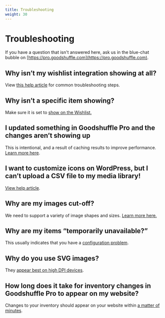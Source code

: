 ```yaml
---
title: Troubleshooting
weight: 30
---
```


# Troubleshooting

If you have a question that isn't answered here, ask us in the blue-chat bubble on [https://pro.goodshuffle.com](https://pro.goodshuffle.com).

## Why isn’t my wishlist integration showing at all?
View [this help article](https://help.goodshuffle.com/en/articles/4973679-why-isn-t-my-wishlist-integration-showing-at-all) for common troubleshooting steps.

## Why isn’t a specific item showing?
Make sure it is set to [show on the Wishlist.](https://help.goodshuffle.com/en/articles/4973967-why-isn-t-an-item-showing-in-my-wishlist)

## I updated something in Goodshuffle Pro and the changes aren’t showing up
This is intentional, and a result of caching results to improve performance. [Learn more here](https://help.goodshuffle.com/en/articles/4973980-i-updated-something-in-goodshuffle-pro-and-the-changes-aren-t-showing-up-in-my-wishlist).

## I want to customize icons on WordPress, but I can’t upload a CSV file to my media library!
[View help article](https://help.goodshuffle.com/en/articles/4974017-i-want-to-customize-icons-on-wordpress-but-i-can-t-upload-a-csv-file-to-my-media-library).  

## Why are my images cut-off?
We need to support a variety of image shapes and sizes. [Learn more here.](https://help.goodshuffle.com/en/articles/4974030-why-are-my-images-cut-off-in-my-wishlist)

## Why are my items “temporarily unavailable?”
This usually indicates that you have a [configuration problem](https://help.goodshuffle.com/en/articles/4974044-why-are-my-wishlist-items-temporarily-unavailable). 

## Why do you use SVG images?
They [appear best on high DPI devices](https://help.goodshuffle.com/en/articles/4974050-why-do-you-use-svg-images).

## How long does it take for inventory changes in Goodshuffle Pro to appear on my website?

Changes to your inventory should appear on your website within [a matter of minutes](https://help.goodshuffle.com/en/articles/4974054-how-long-does-it-take-for-inventory-changes-in-goodshuffle-pro-to-appear-on-my-website-wishlist). 
